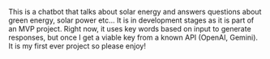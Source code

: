 This is a chatbot that talks about solar energy and answers questions about green energy, solar power etc...
It is in development stages as it is part of an MVP project.
Right now, it uses key words based on input to generate responses, but once I get a viable key from a known API (OpenAI, Gemini).
It is my first ever project so please enjoy!
